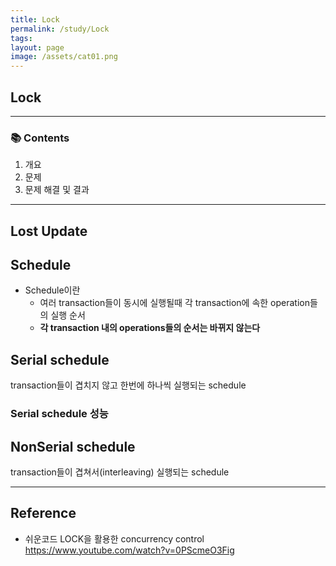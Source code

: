 ```yaml
---
title: Lock
permalink: /study/Lock
tags: 
layout: page
image: /assets/cat01.png
---
```


## Lock

---

### 📚 Contents

1. 개요
2. 문제
3. 문제 해결 및 결과

---

## Lost Update

## Schedule

- Schedule이란
	- 여러 transaction들이 동시에 실행될때 각 transaction에 속한 operation들의 실행 순서
	- **각 transaction 내의 operations들의 순서는 바뀌지 않는다** 

## Serial schedule

transaction들이 겹치지 않고 한번에 하나씩 실행되는 schedule

### Serial schedule 성능


## NonSerial schedule

transaction들이 겹쳐서(interleaving) 실행되는 schedule





---

## Reference

- 쉬운코드 LOCK을 활용한 concurrency control https://www.youtube.com/watch?v=0PScmeO3Fig
